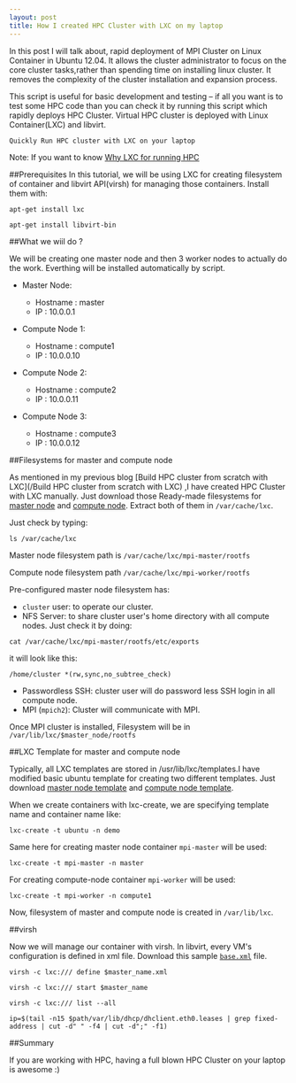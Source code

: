 ```yaml
---
layout: post
title: How I created HPC Cluster with LXC on my laptop
---
```


In this post I will talk about, rapid deployment of MPI Cluster on Linux Container in Ubuntu 12.04. It allows the cluster administrator to focus on the core cluster tasks,rather than spending time on installing linux cluster. It removes the complexity of the cluster installation and expansion process.


This script is useful for basic development and testing – if all you want is to test 
some HPC code than you can check it by running this script which rapidly deploys HPC Cluster.
Virtual HPC cluster is deployed with Linux Container(LXC) and libvirt.

`Quickly Run HPC cluster with LXC on your laptop`

Note:
If you want to know [Why LXC for running HPC](/why_lxc_for_hpc) 

##Prerequisites
In this tutorial, we will be using LXC for creating filesystem of container and libvirt API(virsh) for managing those containers.
Install them with:

`apt-get install lxc`

`apt-get install libvirt-bin`

##What we wiil do ?

We will be creating one master node and then 3 worker nodes to actually do the work.
Everthing will be installed automatically by script.

- Master Node:
  - Hostname : master
  - IP : 10.0.0.1

- Compute Node 1:
  - Hostname : compute1
  - IP : 10.0.0.10

- Compute Node 2:
  - Hostname : compute2
  - IP : 10.0.0.11

- Compute Node 3:
  - Hostname : compute3
  - IP : 10.0.0.12


##Filesystems for master and compute node

As mentioned in my previous blog [Build HPC cluster from scratch with LXC](/Build HPC cluster from scratch with LXC) ,I have created HPC Cluster with LXC manually. Just download those Ready-made filesystems for [master node](/mpi-master-fs) and [compute node](/mpi-compute-fs). Extract both of them in `/var/cache/lxc`.

Just check by typing:

`ls /var/cache/lxc` 

Master node filesystem path is `/var/cache/lxc/mpi-master/rootfs`

Compute node filesystem path `/var/cache/lxc/mpi-worker/rootfs`

Pre-configured master node filesystem has:

- `cluster` user: to operate our cluster.
- NFS Server: to share cluster user's home directory with all compute nodes.
Just check it by doing:

`cat /var/cache/lxc/mpi-master/rootfs/etc/exports` 

it will look like this:

`/home/cluster *(rw,sync,no_subtree_check)`

- Passwordless SSH: cluster user will do password less SSH login in all compute node.
- MPI (`mpich2`): Cluster will communicate with MPI.


Once MPI cluster is installed, Filesystem will be in `/var/lib/lxc/$master_node/rootfs`


##LXC Template for master and compute node

Typically, all LXC templates are stored in /usr/lib/lxc/templates.I have modified basic ubuntu template for creating two different templates. Just download [master node template](/mpi-master-template) and [compute node template](mpi-worker-template).

When we create containers with lxc-create, we are specifying template name and container name like:

`lxc-create -t ubuntu -n demo`

Same here for creating master node container `mpi-master` will be used:

`lxc-create -t mpi-master -n master`

For creating compute-node container `mpi-worker` will be used:

`lxc-create -t mpi-worker -n compute1`

Now, filesystem of master and compute node is created in `/var/lib/lxc`.

##virsh

Now we will manage our container with virsh. In libvirt, every VM's configuration is defined in xml file. Download this sample [`base.xml`](/base_xml) file.



`virsh -c lxc:/// define $master_name.xml`

`virsh -c lxc:/// start $master_name`

`virsh -c lxc:/// list --all`

`ip=$(tail -n15 $path/var/lib/dhcp/dhclient.eth0.leases | grep fixed-address | cut -d" " -f4 | cut -d";" -f1)`

##Summary

If you are working with HPC, having a full blown HPC Cluster on your laptop is awesome :)

